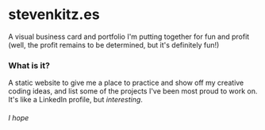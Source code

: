 
# stevenkitz.es
A visual business card and portfolio I'm putting together for fun and profit (well, the profit remains to be determined, but it's definitely fun!)

### What is it?
A static website to give me a place to practice and show off my creative coding ideas, and list some of the projects I've been most proud to work on.  It's like a LinkedIn profile, but *interesting*.

###### I hope
